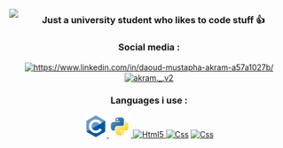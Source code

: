 <p align= "center">
  <img align="left"  src="https://i.ibb.co/7NxnGCg/Le-Akram.jpg" />
  <h3 align="center">Just a university student who likes to code stuff 👍 </h3>
  <h3 align="center">Social media :</h3>
  <p align="center">
    <a href="https://linkedin.com/in/https://www.linkedin.com/in/daoud-mustapha-akram-a57a1027b/" target="blank"><img align="center" src="https://raw.githubusercontent.com/rahuldkjain/github-profile-readme-generator/master/src/images/icons/Social/linked-in-alt.svg"             alt="https://www.linkedin.com/in/daoud-mustapha-akram-a57a1027b/" height="30" width="40" /></a>
    <a href="https://instagram.com/akram._.v2" target="blank"><img align="center" src="https://raw.githubusercontent.com/rahuldkjain/github-profile-readme-generator/master/src/images/icons/Social/instagram.svg" alt="akram._.v2" height="30" width="40" /></a>
</p>

<h3 align="center">Languages i use :</h3>
<p align="center"> <a href="https://www.cprogramming.com/" target="_blank" rel="noreferrer"> <img src="https://raw.githubusercontent.com/devicons/devicon/master/icons/c/c-original.svg" alt="c" width="40" height="40"/> </a> <a href="https://www.python.org" target="_blank" rel="noreferrer"> <img src="https://raw.githubusercontent.com/devicons/devicon/master/icons/python/python-original.svg" alt="python" width="40" height="40"/></a><a href="https://www.w3.org/html/" target="_blank"> <img src="https://img.icons8.com/color/144/000000/html-5--v1.png" alt="Html5" width="40" height="40"/> </a><a href="https://www.w3schools.com/css/" target="_blank"> <img src="https://img.icons8.com/color/150/000000/css3.png" alt="Css" width="40" height="40"/></a> <a href="https://www.javascript.com/" target="_blank"> <img src="https://img.icons8.com/?size=100&id=108784&format=png&color=000000" alt="Css" width="40" height="40"/> </p>


  
</p>


